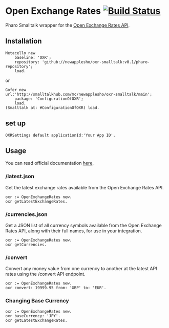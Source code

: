 # Open Exchange Rates [![Build Status](https://travis-ci.org/newapplesho/oxr-smalltalk.svg?branch=master)](https://travis-ci.org/newapplesho/oxr-smalltalk)
Pharo Smalltalk wrapper for the [Open Exchange Rates API](https://openexchangerates.org).

## Installation

```smalltalk
Metacello new
    baseline: 'OXR';
    repository: 'github://newapplesho/oxr-smalltalk:v0.1/pharo-repository';
    load.
```

or

```smalltalk
Gofer new
url:'http://smalltalkhub.com/mc/newapplesho/oxr-smalltalk/main';
    package: 'ConfigurationOfOXR';
    load.
(Smalltalk at: #ConfigurationOfOXR) load.
```

## set up

```smalltalk
OXRSettings default applicationId:'Your App ID'.
```

## Usage

You can read official documentation [here](https://oxr.readme.io/docs).

### /latest.json
Get the latest exchange rates available from the Open Exchange Rates API.

```smalltalk
oxr := OpenExchangeRates new.
oxr getLatestExchangeRates.
```

### /currencies.json

Get a JSON list of all currency symbols available from the Open Exchange Rates API, along with their full names, for use in your integration.

```smalltalk
oxr := OpenExchangeRates new.
oxr getCurrencies.
```

### /convert

Convert any money value from one currency to another at the latest API rates using the /convert API endpoint.

```smalltalk
oxr := OpenExchangeRates new.
oxr convert: 19999.95 from: 'GBP' to: 'EUR'.
```

### Changing Base Currency

```smalltalk
oxr := OpenExchangeRates new.
oxr baseCurrency: 'JPY'.
oxr getLatestExchangeRates.
```
